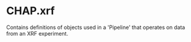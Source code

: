 # CHAP.xrf
Contains definitions of objects used in a 'Pipeline' that operates on data from an XRF experiment.
